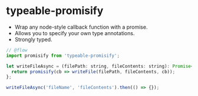# typeable-promisify

- Wrap any node-style callback function with a promise.
- Allows you to specify your own type annotations.
- Strongly typed.

```js
// @flow
import promisify from 'typeable-promisify';

let writeFileAsync = (filePath: string, fileContents: string): Promise<void> => {
  return promisify(cb => writeFile(filePath, fileContents, cb));
};

writeFileAsync('fileName', 'fileContents').then(() => {});
```
